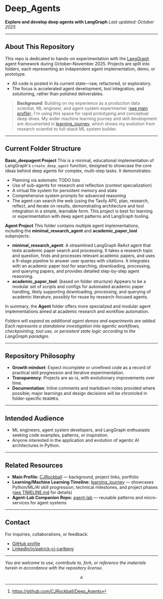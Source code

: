 
# Deep_Agents

**Explore and develop deep agents with LangGraph**
_Last updated: October 2025_

***

## About This Repository

This repo is dedicated to hands-on experimentation with the [LangGraph](https://github.com/langchain-ai/langgraph) agent framework during October–November 2025.
Projects are split into folders, each representing an independent agent implementation, demo, or prototype.

- All code is posted in its current state—raw, refactored, or exploratory.
- The focus is accelerated agent development, tool integration, and solutioning, rather than polished deliverables.

> **Background**:
> Building on my experience as a production data scientist, ML engineer, and agent system experimenter ([see main profile](https://github.com/cjrockball)), I'm using this space for rapid prototyping and conceptual deep dives.
> My wider machine learning journey and skill development are documented in [learning_journey](https://github.com/CJRockball/learning_journey), which shows my evolution from research scientist to full-stack ML system builder.

***

## Current Folder Structure

**Basic_deepagent Project**
This is a minimal, educational implementation of LangGraph's `create_deep_agent` function, designed to showcase the core ideas behind deep agents for complex, multi-step tasks. It demonstrates:

- Planning via automatic TODO lists
- Use of sub-agents for research and reflection (context specialization)
- A virtual file system for persistent memory and state
- Comprehensive system prompts for advanced reasoning
- The agent can search the web (using the Tavily API), plan, research, reflect, and iterate on results, demonstrating architecture and tool integration in a simple, learnable form. This project is best for learning or experimentation with deep agent patterns and LangGraph tooling.

**Agent Project**
This folder contains multiple agent implementations, including the **minimal_research_agent** and **academic_paper_tool** subprojects:

- **minimal_research_agent**: A streamlined LangGraph ReAct agent that tests academic paper search and processing. It takes a research topic and question, finds and processes relevant academic papers, and uses a 9-stage pipeline to answer user queries with citations. It integrates with an academic paper tool for searching, downloading, processing, and querying papers, and provides detailed step-by-step agent reasoning.
- **academic_paper_tool**: (based on folder structure) Appears to be a modular set of scripts and configs for automated academic paper handling, likely supporting downloading, processing, and querying of academic literature, possibly for reuse by research-focused agents.

In summary, the **Agent** folder offers more specialized and modular agent implementations aimed at academic research and workflow automation.


_Folders will expand as additional agent demos and experiments are added. Each represents a standalone investigation into agentic workflows, checkpointing, tool use, or persistent state logic according to the LangGraph paradigm._

***

## Repository Philosophy

- **Growth mindset**: Expect incomplete or unrefined code as a record of practical skill progression and iterative experimentation.
- **Transparency**: Projects are as-is, with evolutionary improvements over time.
- **Documentation**: Inline comments and markdown notes provided where possible; major learnings and design decisions will be chronicled in folder-specific `README`s.

***

## Intended Audience

- ML engineers, agent system developers, and LangGraph enthusiasts seeking code examples, patterns, or inspiration.
- Anyone interested in the application and evolution of agentic AI architectures in Python.

***

## Related Resources

- **Main Profile:** [CJRockball](https://github.com/cjrockball) — background, project links, portfolio
- **Learning/Machine Learning Timeline:** [learning_journey](https://github.com/CJRockball/learning_journey) — showcases Python/ML/AI skill progression, technical milestones, and project phases ([see TIMELINE.md](https://github.com/CJRockball/learning_journey/blob/main/TIMELINE.md) for details)
- **Agent-Lab Companion Repo:** [agent-lab](https://github.com/CJRockball/agent-lab) — reusable patterns and micro-services for agent systems

***

## Contact

For inquiries, collaborations, or feedback:

- [GitHub profile](https://github.com/cjrockball)
- [LinkedIn/in/patrick-cj-carlberg](https://www.linkedin.com/in/patrick-cj-carlberg/)

***

_You are welcome to use, contribute to, fork, or reference the materials herein in accordance with the repository license._
<span style="display:none">[^1]</span>

<div align="center">⁂</div>

[^1]: https://github.com/CJRockball/Deep_Agents


